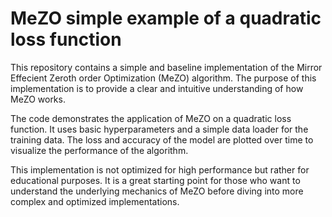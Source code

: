 # MeZO simple example of a quadratic loss function

This repository contains a simple and baseline implementation of the Mirror Effecient Zeroth order Optimization (MeZO) algorithm. The purpose of this implementation is to provide a clear and intuitive understanding of how MeZO works.

The code demonstrates the application of MeZO on a quadratic loss function. It uses basic hyperparameters and a simple data loader for the training data. The loss and accuracy of the model are plotted over time to visualize the performance of the algorithm.

This implementation is not optimized for high performance but rather for educational purposes. It is a great starting point for those who want to understand the underlying mechanics of MeZO before diving into more complex and optimized implementations.


